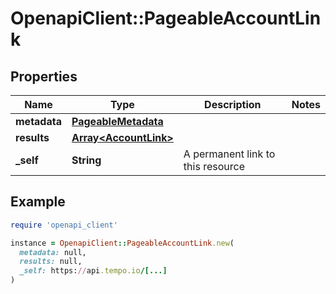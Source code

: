 # OpenapiClient::PageableAccountLink

## Properties

| Name | Type | Description | Notes |
| ---- | ---- | ----------- | ----- |
| **metadata** | [**PageableMetadata**](PageableMetadata.md) |  |  |
| **results** | [**Array&lt;AccountLink&gt;**](AccountLink.md) |  |  |
| **_self** | **String** | A permanent link to this resource |  |

## Example

```ruby
require 'openapi_client'

instance = OpenapiClient::PageableAccountLink.new(
  metadata: null,
  results: null,
  _self: https://api.tempo.io/[...]
)
```

